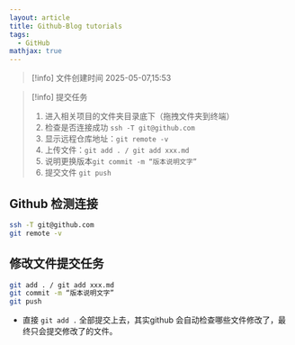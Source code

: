 ```yaml
---
layout: article
title: Github-Blog tutorials
tags:
  - GitHub
mathjax: true
---
```

> [!info] 文件创建时间
> 2025-05-07,15:53



> [!info] 提交任务
> 1. 进入相关项目的文件夹目录底下（拖拽文件夹到终端）
> 2. 检查是否连接成功 `ssh -T git@github.com`
> 3. 显示远程仓库地址：`git remote -v`
> 4. 上传文件：`git add . / git add xxx.md`
> 5. 说明更换版本`git commit -m “版本说明文字”`
> 6. 提交文件 `git push`


## Github 检测连接
```bash
ssh -T git@github.com
git remote -v
```

## 修改文件提交任务
```bash
git add . / git add xxx.md
git commit -m “版本说明文字”
git push
```

- 直接 `git add .` 全部提交上去，其实github 会自动检查哪些文件修改了，最终只会提交修改了的文件。